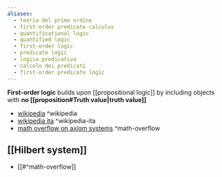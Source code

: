 ```yaml
---
aliases:
  - teoria del primo ordine
  - first-order predicate calculus
  - quantificational logic
  - quantified logic
  - first-order logic
  - predicate logic
  - logica predicativa
  - calcolo dei predicati
  - first-order predicate logic
---
```

**First-order logic** builds upon [[propositional logic]] by including objects with **no [[proposition#Truth value|truth value]]**

- [wikipedia](https://en.wikipedia.org/wiki/First-order_logic) ^wikipedia
- [wikipedia ita](https://it.wikipedia.org/wiki/Teoria_del_primo_ordine) ^wikipedia-ita
- [math overflow on axiom systems](https://math.stackexchange.com/questions/1872958/the-axiom-systems-of-predicate-logic) ^math-overflow

## [[Hilbert system]]

- [[#^math-overflow]]